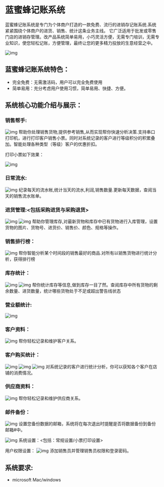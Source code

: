 # 蓝蜜蜂记账系统

蓝蜜蜂记账系统是专门为个体商户打造的一款免费、流行的进销存记账系统.系统紧紧围绕个体商户的进货、销售、统计这条业务主线。 它广泛适用于批发或零售门店的进销存管理。改产品系统简单易用，小巧灵活方便，无需专门培训，无需专业知识，使您轻松记账，方便管理，最终让您的更多精力投放的生意经营之中。

![img](https://github.com/liuxuewei/bluebee-accounting-system/blob/master/011037_Xj8Z_188162.png?raw=true)

## 蓝蜜蜂记账系统特色：
- 完全免费：无需激活码，用户可以完全免费使用
- 简单易用：充分考虑用户使用习惯，简单易用、快捷、方便。 
## 系统核心功能介绍与展示：

### 销售帮手:
![img](https://static.oschina.net/uploads/img/201304/20092414_9mQH.png)
帮助你处理销售货物,提供参考销售,从而实现帮你快速分析决策.支持串口打印机，进行打印客户销售小票。同时对系统记录的客户进行等级积分的积累叠加。智能处理各种类型（等级）客户的优惠折扣。

打印小票如下效果：

![img](https://static.oschina.net/uploads/img/201304/20092414_JAy6.png)
### 日常流水:

![img](https://static.oschina.net/uploads/img/201304/20092414_5tgV.png)
纪录每天的流水帐,统计当天的流水,利润,销售数量.更新每天数据，查阅当天的销售流水账单。

### 进货管理:<包括采购进货与采购退货>
![img](https://static.oschina.net/uploads/img/201304/20092414_XMiC.png)
![img](https://static.oschina.net/uploads/img/201304/20092414_Ew19.png)
帮助你管理库存,对最新货物和库存中已有货物进行入库管理，设置货物的图片、货物号、进货价、销售价、颜色、规格等操作。

### 销售排行榜：
![img](https://static.oschina.net/uploads/img/201304/20092414_6ge6.png)
帮你智能分析某个时间段的销售最好的商品.对所有以销售货物进行统计分析，获得排行榜

### 库存统计：
![img](https://static.oschina.net/uploads/img/201304/20092414_Oolb.png)
![img](https://static.oschina.net/uploads/img/201304/20092415_SLDa.png)
帮你统计库存等信息,做到库存一目了然。查阅库存中所有货物的剩余数量、进货数量，统计哪些货物处于不足或超出警告线状态

### 营业额统计:
![img](https://static.oschina.net/uploads/img/201304/20092415_ZPX0.png)

### 客户资料：
![img](https://static.oschina.net/uploads/img/201304/20092415_rmMD.png)
帮你轻松记录和维护客户关系。

### 客户购买统计：
![img](https://static.oschina.net/uploads/img/201304/20092415_5gPf.png)
![img](https://static.oschina.net/uploads/img/201304/20092415_7qja.png)
![img](https://static.oschina.net/uploads/img/201304/20092415_COIW.png)
对系统记录的客户进行统计分析，你可以获知各个客户在店铺的消费情况。

### 供应商资料：
![img](https://static.oschina.net/uploads/img/201304/20092415_SX3Z.png)
帮你轻松记录和维护供应商关系。

### 邮件备份：
![img](https://static.oschina.net/uploads/img/201304/20092416_6P7J.png)
设置您备份数据的邮箱，系统将在每次退出时提醒是否将数据备份到备份邮箱#中。

![img](https://static.oschina.net/uploads/img/201304/20092416_Zqxu.png)
系统设置：<包括：常规设置/小票打印设置>


用户权限设置： 
![img](https://static.oschina.net/uploads/img/201304/20092416_1D1J.png)
添加销售员并管理销售员权限和登录密码。

## 系统要求:
- microsoft Mac/windows
